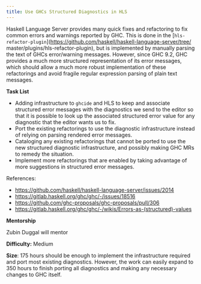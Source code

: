 ```yaml
---
title: Use GHCs Structured Diagnostics in HLS
---
```


Haskell Language Server provides many quick fixes and refactoring to
fix common errors and warnings reported by GHC. This is done in the
[`hls-refactor-plugin`](https://github.com/haskell/haskell-language-server/tree/
master/plugins/hls-refactor-plugin), but is implemented by manually parsing the
text of GHCs error/warning messages. However, since GHC 9.2, GHC provides a
much more structured representation of its error messages, which should allow a
much more robust implementation of these refactorings and avoid fragile regular
expression parsing of plain text messages.

**Task List**

* Adding infrastructure to `ghcide` and HLS to keep and associate structured error messages with
  the diagnostics we send to the editor so that it is possible to look up the associated
  structured error value for any diagnostic that the editor wants us to fix.
* Port the existing refactorings to use the diagnostic infrastructure instead of relying on
  parsing rendered error messages.
* Cataloging any existing refactorings that cannot be ported to use the new structured diagnostic
  infrastructure, and possibly making GHC MRs to remedy the situation.
* Implement more refactorings that are enabled by taking advantage of more suggestions in
  structured error messages.

References:

- <https://github.com/haskell/haskell-language-server/issues/2014>
- <https://gitlab.haskell.org/ghc/ghc/-/issues/18516>
- <https://github.com/ghc-proposals/ghc-proposals/pull/306>
- <https://gitlab.haskell.org/ghc/ghc/-/wikis/Errors-as-(structured)-values>

**Mentorship**

Zubin Duggal will mentor

**Difficulty:**  Medium

**Size**: 175 hours should be enough to implement the infrastructure required
and port most existing diagnostics. However, the work can easily expand to 350
hours to finish porting all diagnostics and making any necessary changes to GHC
itself.
